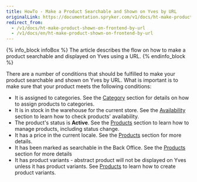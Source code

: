 ```yaml
---
title: HowTo - Make a Product Searchable and Shown on Yves by URL
originalLink: https://documentation.spryker.com/v1/docs/ht-make-product-shown-on-frontend-by-url
redirect_from:
  - /v1/docs/ht-make-product-shown-on-frontend-by-url
  - /v1/docs/en/ht-make-product-shown-on-frontend-by-url
---
```


{% info_block infoBox %}
The article describes the flow on how to make a product searchable and displayed on Yves using a URL.
{% endinfo_block %}

There are a number of conditions that should be fulfilled to make your product searchable and shown on Yves by URL. What is important is to make sure that your product meets the following conditions:

* It is assigned to categories. See the [Category](/docs/scos/dev/user-guides/201811.0/back-office-user-guide/category/assigning-products-to-categories.html) section for details on how to assign products to categories.
* It is in stock in the warehouse for the current store. See the [Availability](/docs/scos/dev/user-guides/201811.0/back-office-user-guide/products/availability/managing-products-availability.html) section to learn how to check products' availability.
* The product's status is **Active**. See the [Products](https://documentation.spryker.com/v1/docs/managing-products#activating-a-product) section to learn how to manage products, including status change.
* It has a price in the current locale. See the [Products](/docs/scos/dev/user-guides/201811.0/back-office-user-guide/products/products/managing-products/managing-products.html) section for more details.
* It has been marked as searchable in the Back Office. See the [Products](/docs/scos/dev/user-guides/201811.0/back-office-user-guide/products/products/references/concrete-product-reference-information.html) section for more details
* It has product variants - abstract product will not be displayed on Yves unless it has product variants. See [Products](/docs/scos/dev/user-guides/201811.0/back-office-user-guide/products/products/concrete-products/creating-a-product-variant.html) to learn how to create product variants.
